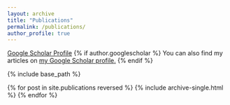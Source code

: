 ```yaml
---
layout: archive
title: "Publications"
permalink: /publications/
author_profile: true
---
```

[Google Scholar Profile](https://scholar.google.co.jp/citations?user=emV9Mr0AAAAJ&hl=en)
{% if author.googlescholar %}
  You can also find my articles on <u><a href="{{author.googlescholar}}">my Google Scholar profile</a>.</u>
{% endif %}

{% include base_path %}

{% for post in site.publications reversed %}
  {% include archive-single.html %}
{% endfor %}
